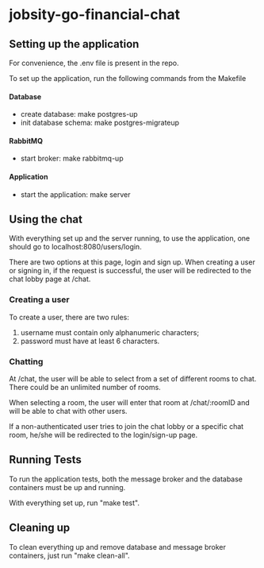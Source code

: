 # jobsity-go-financial-chat

## Setting up the application

For convenience, the .env file is present in the repo.

To set up the application, run the following commands from the Makefile

#### Database

- create database: make postgres-up
- init database schema: make postgres-migrateup

#### RabbitMQ

- start broker: make rabbitmq-up

#### Application

- start the application: make server

## Using the chat

With everything set up and the server running, to use the application, one should go to localhost:8080/users/login.

There are two options at this page, login and sign up. When creating a user or signing in, if the request is successful, the user will be redirected to the chat lobby page at /chat.

### Creating a user

To create a user, there are two rules:

1. username must contain only alphanumeric characters;
2. password must have at least 6 characters.

### Chatting

At /chat, the user will be able to select from a set of different rooms to chat. There could be an unlimited number of rooms.

When selecting a room, the user will enter that room at /chat/:roomID and will be able to chat with other users.

If a non-authenticated user tries to join the chat lobby or a specific chat room, he/she will be redirected to the login/sign-up page.

## Running Tests

To run the application tests, both the message broker and the database containers must be up and running.

With everything set up, run "make test".

## Cleaning up

To clean everything up and remove database and message broker containers, just run "make clean-all".